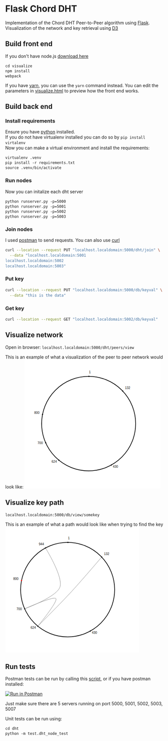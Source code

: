 # Flask Chord DHT
Implementation of the Chord DHT Peer-to-Peer algorithm using [Flask](http://flask.pocoo.org/).  
Visualization of the network and key retrieval using [D3](https://d3js.org/) 

## Build front end
If you don't have node.js [download here](https://nodejs.org/en/download/)
```
cd visualize
npm install
webpack
```
If you have [yarn](https://yarnpkg.com/en/docs/install), you can use the `yarn` command instead.
You can edit the parameters in [visualize.html](./visualize/visualize.html) to preview how the front end works.
## Build back end
### Install requirements
Ensure you have [python](https://www.python.org/downloads/) installed.  
If you do not have virtualenv installed you can do so by `pip install virtalenv`  
Now you can make a virtual environment and install the requirements:
```
virtualenv .venv
pip install -r requirements.txt
source .venv/bin/activate
```
### Run nodes
Now you can initalize each dht server
```
python runserver.py -p=5000
python runserver.py -p=5001
python runserver.py -p=5002
python runserver.py -p=5003
```

### Join nodes
I used [postman](https://www.getpostman.com/apps) to send requests. You can also use [curl](https://curl.haxx.se/download.html)
```bash
curl --location --request PUT "localhost.localdomain:5000/dht/join" \
  --data "localhost.localdomain:5001
localhost.localdomain:5002
localhost.localdomain:5003"
```

### Put key
```bash
curl --location --request PUT "localhost.localdomain:5000/db/keyval" \
  --data "this is the data"
```

### Get key
```bash
curl --location --request GET "localhost.localdomain:5002/db/keyval"
```

## Visualize network
Open in browser:
`localhost.localdomain:5000/dht/peers/view`

This is an example of what a visualization of the peer to peer network would look like:
![peer](./img/peers.png)

## Visualize key path
`localhost.localdomain:5000/db/view/somekey`

This is an example of what a path would look like when trying to find the key
![keypath](./img/keypath.png)

## Run tests
Postman tests can be run by calling this [script](./dht/test/run_postman_tests.sh), or if you have postman installed: 

[![Run in Postman](https://run.pstmn.io/button.svg)](https://app.getpostman.com/run-collection/ab23f768f73247af8bb0) 


Just make sure there are 5 servers running on port 5000, 5001, 5002, 5003, 5007

Unit tests can be run using:
```
cd dht
python -m test.dht_node_test
```